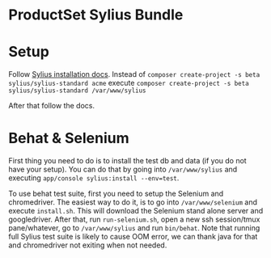 ProductSet Sylius Bundle
========================

Setup
=====

Follow [Sylius installation docs][0].
Instead of `composer create-project -s beta sylius/sylius-standard acme`
execute `composer create-project -s beta sylius/sylius-standard /var/www/sylius`

After that follow the docs.

[0]: http://docs.sylius.org/en/latest/book/installation.html

Behat & Selenium
================

First thing you need to do is to install the test db and data 
(if you do not have your setup).
You can do that by going into `/var/www/sylius` and executing `app/console sylius:install --env=test`.

To use behat test suite, first you need to setup the Selenium and chromedriver.
The easiest way to do it, is to go into `/var/www/selenium` and execute `install.sh`.
This will download the Selenium stand alone server and googledriver.
After that, run `run-selenium.sh`, open a new ssh session/tmux pane/whatever, 
go to `/var/www/sylius` and run `bin/behat`.
Note that running full Sylius test suite is likely to cause OOM error,
we can thank java for that and chromedriver not exiting when not needed.
